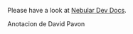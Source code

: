 Please have a look at [Nebular Dev Docs](https://github.com/akveo/nebular/blob/master/DEV_DOCS.md).

Anotacion de David Pavon
